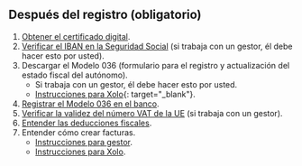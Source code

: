 ## Después del registro (obligatorio)

1. [Obtener el certificado digital](#obtención-del-certificado-digital).
2. [Verificar el IBAN en la Seguridad Social](#riesgo-de-perder-el-descuento-seguridad-social) (si trabaja
   con un gestor, él debe hacer esto por usted).
3. Descargar el Modelo 036 (formulario para el registro y actualización del estado fiscal del autónomo).
    - Si trabaja con un gestor, él debe hacer esto por usted.
    - [Instrucciones para Xolo](https://www.xolo.io/es-en/faq/xolo-spain/category/get-started/article/i-am-already-registered-as-self-employed-where-can-i-find-my){:
      target="_blank"}.
4. [Registrar el Modelo 036 en el banco](#registro-del-modelo-036-en-el-banco).
5. [Verificar la validez del número VAT de la UE](#verificación-de-la-validez-del-número-vat-de-la-ue) (si trabaja con un
   gestor).
6. [Entender las deducciones fiscales](#deducciones-y-beneficios-fiscales).
7. Entender cómo crear facturas.
    - [Instrucciones para gestor](#creación-de-facturas-gestor).
    - [Instrucciones para Xolo](#creación-de-factura-xolo).

